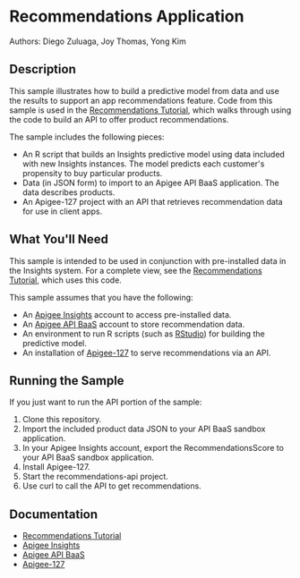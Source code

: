# Recommendations Application

Authors: Diego Zuluaga, Joy Thomas, Yong Kim

## Description

This sample illustrates how to build a predictive model from data and use the results to support an app recommendations feature. Code from this sample is used in the [Recommendations Tutorial](http://apigee.com/docs/insights/content/recommendations-tutorial), which walks through using the code to build an API to offer product recommendations.

The sample includes the following pieces:
- An R script that builds an Insights predictive model using data included with new Insights instances. The model predicts each customer's propensity to buy particular products.
- Data (in JSON form) to import to an Apigee API BaaS application. The data describes products.
- An Apigee-127 project with an API that retrieves recommendation data for use in client apps.

## What You'll Need

This sample is intended to be used in conjunction with pre-installed data in the Insights system. For a complete view, see the [Recommendations Tutorial](http://apigee.com/docs/insights/content/recommendations-tutorial), which uses this code.

This sample assumes that you have the following:

- An [Apigee Insights](https://apigee.com/insights) account to access pre-installed data.
- An [Apigee API BaaS](https://apigee.com/appservices) account to store recommendation data.
- An environment to run R scripts (such as [RStudio](http://www.rstudio.com/products/rstudio/download/)) for building the predictive model.
- An installation of [Apigee-127]() to serve recommendations via an API.

## Running the Sample

If you just want to run the API portion of the sample:

1. Clone this repository.
2. Import the included product data JSON to your API BaaS sandbox application.
3. In your Apigee Insights account, export the RecommendationsScore to your API BaaS sandbox application.
4. Install Apigee-127.
5. Start the recommendations-api project.
6. Use curl to call the API to get recommendations.

## Documentation

- [Recommendations Tutorial](http://apigee.com/docs/insights/content/recommendations-tutorial)
- [Apigee Insights](http://apigee.com/docs/insights/content/insights-home)
- [Apigee API BaaS](http://apigee.com/docs/api-baas)
- [Apigee-127](http://apigee.com/docs/api-services/content/apigee-127)
